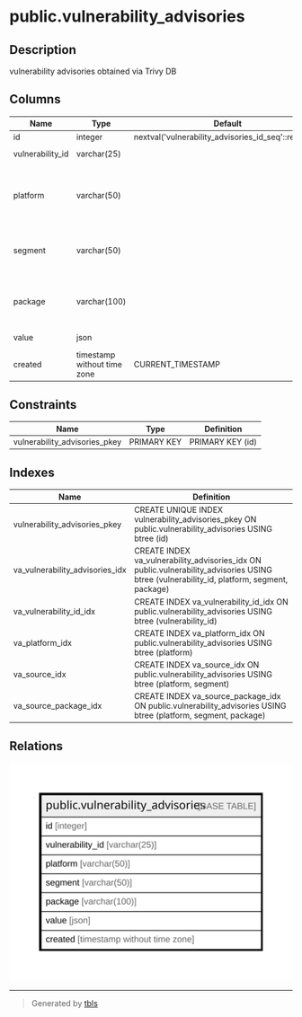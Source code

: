 # public.vulnerability_advisories

## Description

vulnerability advisories obtained via Trivy DB

## Columns

| Name | Type | Default | Nullable | Children | Parents | Comment |
| ---- | ---- | ------- | -------- | -------- | ------- | ------- |
| id | integer | nextval('vulnerability_advisories_id_seq'::regclass) | false |  |  |  |
| vulnerability_id | varchar(25) |  | false |  |  | Vulnerability ID |
| platform | varchar(50) |  | false |  |  | Platform name ( ex. 'ubuntu', 'GitHub Security Advisory' ) |
| segment | varchar(50) |  | false |  |  | Platform segment ( ex. '18.04', 'Rubygems' ) |
| package | varchar(100) |  | false |  |  | Package name ( ex. 'apache', 'actionpack' ) |
| value | json |  | false |  |  | Advisory data |
| created | timestamp without time zone | CURRENT_TIMESTAMP | false |  |  |  |

## Constraints

| Name | Type | Definition |
| ---- | ---- | ---------- |
| vulnerability_advisories_pkey | PRIMARY KEY | PRIMARY KEY (id) |

## Indexes

| Name | Definition |
| ---- | ---------- |
| vulnerability_advisories_pkey | CREATE UNIQUE INDEX vulnerability_advisories_pkey ON public.vulnerability_advisories USING btree (id) |
| va_vulnerability_advisories_idx | CREATE INDEX va_vulnerability_advisories_idx ON public.vulnerability_advisories USING btree (vulnerability_id, platform, segment, package) |
| va_vulnerability_id_idx | CREATE INDEX va_vulnerability_id_idx ON public.vulnerability_advisories USING btree (vulnerability_id) |
| va_platform_idx | CREATE INDEX va_platform_idx ON public.vulnerability_advisories USING btree (platform) |
| va_source_idx | CREATE INDEX va_source_idx ON public.vulnerability_advisories USING btree (platform, segment) |
| va_source_package_idx | CREATE INDEX va_source_package_idx ON public.vulnerability_advisories USING btree (platform, segment, package) |

## Relations

![er](public.vulnerability_advisories.svg)

---

> Generated by [tbls](https://github.com/k1LoW/tbls)
